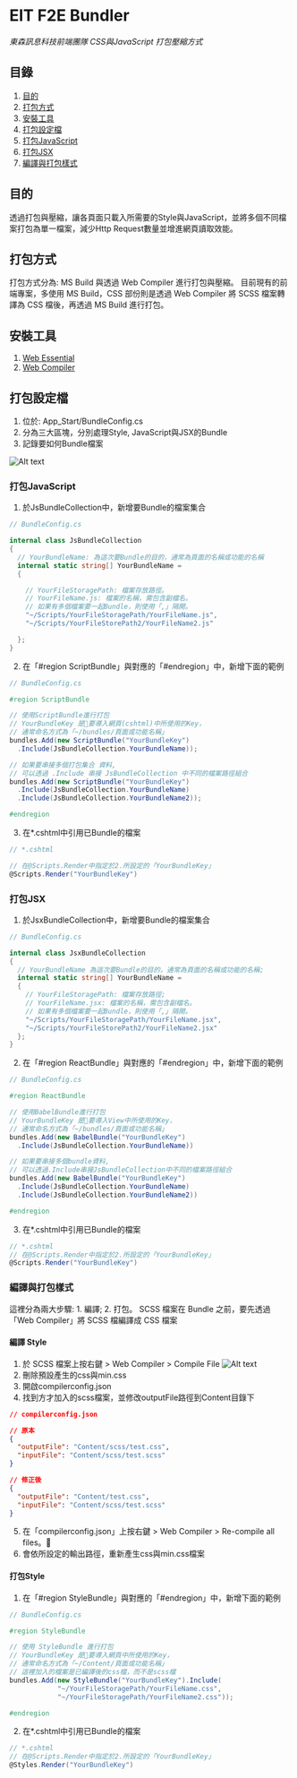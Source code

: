 # EIT F2E Bundler 
*東森訊息科技前端團隊 CSS與JavaScript 打包壓縮方式*

## 目錄

1. [目的](#目的)
1. [打包方式](#打包方式)
1. [安裝工具](#安裝工具)
1. [打包設定檔](#打包設定檔)
1. [打包JavaScript](#打包javascript)
1. [打包JSX](#打包jsx)
1. [編譯與打包樣式](#編譯與打包樣式)

## 目的
透過打包與壓縮，讓各頁面只載入所需要的Style與JavaScript，並將多個不同檔案打包為單一檔案，減少Http Request數量並增進網頁讀取效能。

## 打包方式
打包方式分為: MS Build 與透過 Web Compiler 進行打包與壓縮。
目前現有的前端專案，多使用 MS Build，CSS 部份則是透過 Web Compiler 將 SCSS 檔案轉譯為 CSS 檔後，再透過 MS Build 進行打包。

## 安裝工具
1. [Web Essential](http://vswebessentials.com/)
1. [Web Compiler](https://marketplace.visualstudio.com/items?itemName=MadsKristensen.WebCompiler)

## 打包設定檔
1. 位於: App_Start/BundleConfig.cs
1. 分為三大區塊，分別處理Style, JavaScript與JSX的Bundle
1. 記錄要如何Bundle檔案

![Alt text](/bundler/1-1.png)

### 打包JavaScript
1. 於JsBundleCollection中，新增要Bundle的檔案集合
```cs
// BundleConfig.cs

internal class JsBundleCollection
{
  // YourBundleName: 為這次要Bundle的目的，通常為頁面的名稱或功能的名稱
  internal static string[] YourBundleName = 
  {

    // YourFileStoragePath: 檔案存放路徑。
    // YourFileName.js: 檔案的名稱，需包含副檔名。
    // 如果有多個檔案要一起Bundle，則使用「,」隔開。
    "~/Scripts/YourFileStoragePath/YourFileName.js",
    "~/Scripts/YourFileStorePath2/YourFileName2.js"

  };
}

```

2. 在「#region ScriptBundle」與對應的「#endregion」中，新增下面的範例

```cs
// BundleConfig.cs

#region ScriptBundle

// 使用ScriptBundle進行打包
// YourBundleKey 是要導入網頁(cshtml)中所使用的Key，
// 通常命名方式為「~/bundles/頁面或功能名稱」
bundles.Add(new ScriptBundle("YourBundleKey")
  .Include(JsBundleCollection.YourBundleName));

// 如果要串接多個打包集合 資料, 
// 可以透過 .Include 串接 JsBundleCollection 中不同的檔案路徑組合
bundles.Add(new ScriptBundle("YourBundleKey")
  .Include(JsBundleCollection.YourBundleName)
  .Include(JsBundleCollection.YourBundleName2));

#endregion

```

3. 在*.cshtml中引用已Bundle的檔案
```cs
// *.cshtml

// 在@Scripts.Render中指定於2.所設定的「YourBundleKey」
@Scripts.Render("YourBundleKey")


```


### 打包JSX
1. 於JsxBundleCollection中，新增要Bundle的檔案集合

```cs 
// BundleConfig.cs

internal class JsxBundleCollection
{
  // YourBundleName 為這次要Bundle的目的，通常為頁面的名稱或功能的名稱;
  internal static string[] YourBundleName = 
  {
    // YourFileStoragePath: 檔案存放路徑; 
    // YourFileName.jsx: 檔案的名稱，需包含副檔名。
    // 如果有多個檔案要一起Bundle，則使用「,」隔開。
    "~/Scripts/YourFileStoragePath/YourFileName.jsx",
    "~/Scripts/YourFileStorePath2/YourFileName2.jsx"
  };
}
```

2. 在「#region ReactBundle」與對應的「#endregion」中，新增下面的範例
```cs
// BundleConfig.cs

#region ReactBundle

// 使用BabelBundle進行打包
// YourBundleKey 是要導入View中所使用的Key，
// 通常命名方式為「~/bundles/頁面或功能名稱」
bundles.Add(new BabelBundle("YourBundleKey")
  .Include(JsBundleCollection.YourBundleName))

// 如果要串接多個bundle資料, 
// 可以透過.Include串接JsBundleCollection中不同的檔案路徑組合
bundles.Add(new BabelBundle("YourBundleKey")
  .Include(JsBundleCollection.YourBundleName)
  .Include(JsBundleCollection.YourBundleName2))

#endregion

```

3. 在*.cshtml中引用已Bundle的檔案
```cs
// *.cshtml
// 在@Scripts.Render中指定於2.所設定的「YourBundleKey」
@Scripts.Render("YourBundleKey")

```

### 編譯與打包樣式
這裡分為兩大步驟: 1. 編譯; 2. 打包。
SCSS 檔案在 Bundle 之前，要先透過「Web Compiler」將 SCSS 檔編譯成 CSS 檔案

#### 編譯 Style
1. 於 SCSS 檔案上按右鍵 > Web Compiler > Compile File
![Alt text](/bundler/1-3.png)
1. 刪除預設產生的css與min.css
1. 開啟compilerconfig.json
1. 找到方才加入的scss檔案，並修改outputFile路徑到Content目錄下
```json
// compilerconfig.json

// 原本
{
  "outputFile": "Content/scss/test.css",
  "inputFile": "Content/scss/test.scss"
}

// 修正後
{
  "outputFile": "Content/test.css",
  "inputFile": "Content/scss/test.scss"
}
```
5. 在「compilerconfig.json」上按右鍵 > Web Compiler > Re-compile all files。
6. 會依所設定的輸出路徑，重新產生css與min.css檔案

#### 打包Style
1. 在「#region StyleBundle」與對應的「#endregion」中，新增下面的範例
```cs
// BundleConfig.cs

#region StyleBundle

// 使用 StyleBundle 進行打包
// YourBundleKey 是要導入網頁中所使用的Key，
// 通常命名方式為「~/Content/頁面或功能名稱」
// 這裡加入的檔案是已編譯後的css檔，而不是scss檔
bundles.Add(new StyleBundle("YourBundleKey").Include(
            "~/YourFileStoragePath/YourFileName.css",
            "~/YourFileStoragePath/YourFileName2.css"));

#endregion

```

2. 在*.cshtml中引用已Bundle的檔案
```cs
// *.cshtml
// 在@Scripts.Render中指定於2.所設定的「YourBundleKey」
@Styles.Render("YourBundleKey")

```